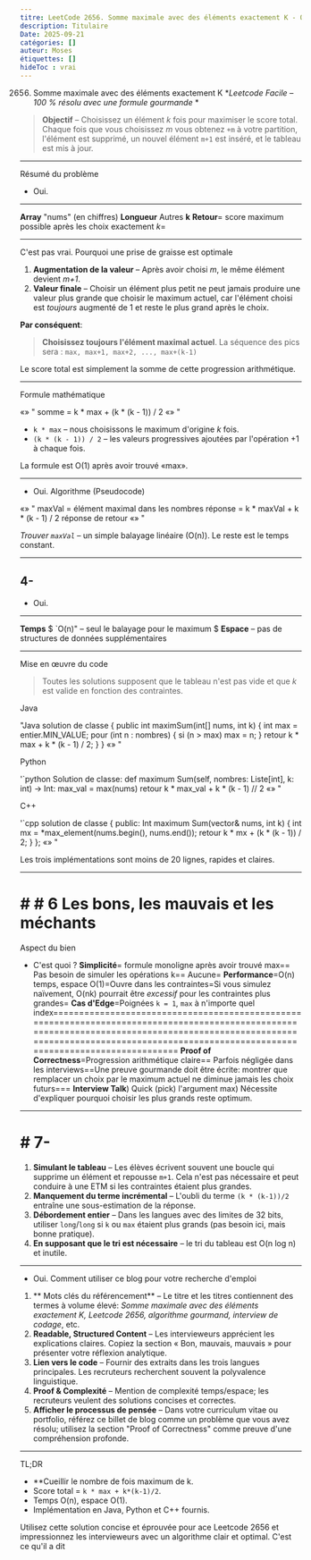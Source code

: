 ```yaml
---
titre: LeetCode 2656. Somme maximale avec des éléments exactement K - Oui.
description: Titulaire
Date: 2025-09-21
catégories: []
auteur: Moses
étiquettes: []
hideToc : vrai
---
```

2656. Somme maximale avec des éléments exactement K
**Leetcode Facile – 100 % résolu avec une formule gourmande* *

> **Objectif** – Choisissez un élément *k* fois pour maximiser le score total.
> Chaque fois que vous choisissez *m* vous obtenez `+m` à votre partition, l'élément est supprimé, un nouvel élément `m+1` est inséré, et le tableau est mis à jour.

---

Résumé du problème

- Oui.
-- -- -- -- -- --
**Array** "nums" (en chiffres)
**Longueur** Autres
**k**
**Retour**= score maximum possible après les choix exactement *k*=

---

C'est pas vrai. Pourquoi une prise de graisse est optimale

1. **Augmentation de la valeur** – Après avoir choisi *m*, le même élément devient *m+1*.
2. **Valeur finale** – Choisir un élément plus petit ne peut jamais produire une valeur plus grande que choisir le maximum actuel, car l'élément choisi est *toujours* augmenté de 1 et reste le plus grand après le choix.

**Par conséquent**:
> **Choisissez toujours l'élément maximal actuel**.
> La séquence des pics sera :
> `max, max+1, max+2, ..., max+(k-1)`

Le score total est simplement la somme de cette progression arithmétique.

---

Formule mathématique

«» "
somme = k * max + (k * (k - 1)) / 2
«» "

* `k * max` – nous choisissons le maximum d'origine *k* fois.
* `(k * (k - 1)) / 2` – les valeurs progressives ajoutées par l'opération +1 à chaque fois.

La formule est O(1) après avoir trouvé «max».

---

- Oui. Algorithme (Pseudocode)

«» "
maxVal = élément maximal dans les nombres
réponse = k * maxVal + k * (k - 1) / 2
réponse de retour
«» "

*Trouver `maxVal`* – un simple balayage linéaire (O(n)).
Le reste est le temps constant.

---

## 4-

- Oui.
-- -- -- -- -- --
**Temps** $ `O(n)" – seul le balayage pour le maximum $
**Espace** – pas de structures de données supplémentaires

---

Mise en œuvre du code

> Toutes les solutions supposent que le tableau n'est pas vide et que *k* est valide en fonction des contraintes.

Java

"Java
solution de classe {
public int maximSum(int[] nums, int k) {
int max = entier.MIN_VALUE;
pour (int n : nombres) {
si (n > max) max = n;
}
retour k * max + k * (k - 1) / 2;
}
}
«» "

Python

'`python
Solution de classe:
def maximum Sum(self, nombres: Liste[int], k: int) -> Int:
max_val = max(nums)
retour k * max_val + k * (k - 1) // 2
«» "

C++

'`cpp
solution de classe {
public:
Int maximum Sum(vector<int>& nums, int k) {
int mx = *max_element(nums.begin(), nums.end());
retour k * mx + (k * (k - 1)) / 2;
}
};
«» "

Les trois implémentations sont moins de 20 lignes, rapides et claires.

---

# # # 6 Les bons, les mauvais et les méchants

Aspect du bien
- C'est quoi ?
**Simplicité**= formule monoligne après avoir trouvé max== Pas besoin de simuler les opérations k== Aucune=
**Performance**=O(n) temps, espace O(1)=Ouvre dans les contraintes=Si vous simulez naïvement, O(nk) pourrait être *excessif* pour les contraintes plus grandes=
**Cas d'Edge**=Poignées `k = 1`, `max` à n'importe quel index=====================================================================================================================================================================================================================================
**Proof of Correctness**=Progression arithmétique claire== Parfois négligée dans les interviews==Une preuve gourmande doit être écrite: montrer que remplacer un choix par le maximum actuel ne diminue jamais les choix futurs===
**Interview Talk**) Quick (pick) l'argument max) Nécessite d'expliquer pourquoi choisir les plus grands reste optimum.

---

# # 7-

1. **Simulant le tableau** – Les élèves écrivent souvent une boucle qui supprime un élément et repousse `m+1`. Cela n'est pas nécessaire et peut conduire à une ETM si les contraintes étaient plus grandes.
2. **Manquement du terme incrémental** – L'oubli du terme `(k * (k-1))/2` entraîne une sous-estimation de la réponse.
3. **Débordement entier** – Dans les langues avec des limites de 32 bits, utiliser `long`/`long` si `k` ou `max` étaient plus grands (pas besoin ici, mais bonne pratique).
4. **En supposant que le tri est nécessaire** – le tri du tableau est O(n log n) et inutile.

---

- Oui. Comment utiliser ce blog pour votre recherche d'emploi

1. ** Mots clés du référencement** – Le titre et les titres contiennent des termes à volume élevé: *Somme maximale avec des éléments exactement K, Leetcode 2656, algorithme gourmand, interview de codage*, etc.
2. **Readable, Structured Content** – Les intervieweurs apprécient les explications claires. Copiez la section « Bon, mauvais, mauvais » pour présenter votre réflexion analytique.
3. **Lien vers le code** – Fournir des extraits dans les trois langues principales. Les recruteurs recherchent souvent la polyvalence linguistique.
4. **Proof & Complexité** – Mention de complexité temps/espace; les recruteurs veulent des solutions concises et correctes.
5. **Afficher le processus de pensée** – Dans votre curriculum vitae ou portfolio, référez ce billet de blog comme un problème que vous avez résolu; utilisez la section "Proof of Correctness" comme preuve d'une compréhension profonde.

---

TL;DR

- **Cueillir le nombre de fois maximum de k.
- Score total = `k * max + k*(k-1)/2`.
- Temps O(n), espace O(1).
- Implémentation en Java, Python et C++ fournis.

Utilisez cette solution concise et éprouvée pour ace Leetcode 2656 et impressionnez les intervieweurs avec un algorithme clair et optimal. C'est ce qu'il a dit